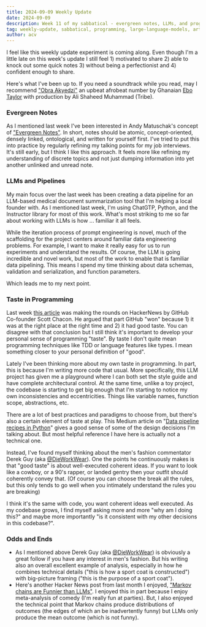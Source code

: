 ```yaml
---
title: 2024-09-09 Weekly Update
date: 2024-09-09
description: Week 11 of my sabbatical - evergreen notes, LLMs, and programming taste 
tag: weekly-update, sabbatical, programming, large-language-models, artifical-intelligence
author: acv
---
```


I feel like this weekly update experiment is coming along. Even though I'm a little late on this week's update I still feel 1) motivated to share 2) able to knock out some quick notes 3) without being a perfectionist and 4) confident enough to share.

Here's what I've been up to. If you need a soundtrack while you read, may I recommend ["Obra Akyedzi"](https://open.spotify.com/track/7qK7Bk0ksb05zFPUv8pgag?si=46231c7421ce473e) an upbeat afrobeat number by Ghanaian [Ebo Taylor](https://en.wikipedia.org/wiki/Ebo_Taylor) with production by Ali Shaheed Muhammad (Tribe).

### Evergreen Notes

As I mentioned last week I've been interested in Andy Matuschak's concept of ["Evergreen Notes"](https://notes.andymatuschak.org/z5E5QawiXCMbtNtupvxeoEX). In short, notes should be atomic, concept-oriented, densely linked, ontological, and written for yourself first. I've tried to put this into practice by regularly refining my talking points for my job interviews. It's still early, but I think I like this approach. It feels more like refining my understanding of discrete topics and not just dumping information into yet another unlinked and unread note.

### LLMs and Pipelines

My main focus over the last week has been creating a data pipeline for an LLM-based medical document summarization tool that I'm helping a local founder with. As I mentioned last week, I'm using ChatGTP, Python, and the Instructor library for most of this work. What's most striking to me so far about working with LLMs is how ... familiar it all feels. 

While the iteration process of prompt engineering is novel, much of the scaffolding for the project centers around familiar data engineering problems. For example, I want to make it really easy for us to run experiments and understand the results. Of course, the LLM is going incredible and novel work, but most of the work to enable that is familiar data pipelining. This means I spend my time thinking about data schemas, validation and serialization, and function parameters. 

Which leads me to my next point.

### Taste in Programming

Last week [this article](https://blog.gitbutler.com/why-github-actually-won/) was making the rounds on HackerNews by GitHub Co-founder Scott Chacon. He argued that part GitHub "won" because 1) it was at the right place at the right time and 2) it had good taste. You can disagree with that conclusion but I still think it's important to develop your personal sense of programming "taste". By taste I don't quite mean programming techniques like TDD or language features like types. I mean something closer to your personal definition of "good".

Lately I've been thinking more about my own taste in programming. In part, this is because I'm writing more code that usual. More specifically, this LLM project has given me a playground where I can both set the style guide and have complete architectural control. At the same time, unlike a toy project, the codebase is starting to get big enough that I'm starting to notice my own inconsistencies and eccentricities. Things like variable names, function scope, abstractions, etc. 

There are a lot of best practices and paradigms to choose from, but there's also a certain element of taste at play. This Medium article on "[Data pipeline recipes in Python](https://medium.com/@iftimiealexandru/data-pipeline-recipes-in-python-8561e07b2556)" gives a good sense of some of the design decisions I'm talking about. But most helpful reference I have here is actually not a technical one. 

Instead, I've found myself thinking about the men's fashion commentator Derek Guy (aka [@DieWorkWear](https://x.com/dieworkwear)). One the points he continuously makes is that "good taste" is about well-executed coherent ideas. If you want to look like a cowboy, or a 90's rapper, or landed gentry then your outfit should coherently convey that. (Of course you can choose the break all the rules, but this only tends to go well when you intimately understand the rules you are breaking)

I think it's the same with code, you want coherent ideas well executed. As my codebase grows, I find myself asking more and more "why am I doing this?" and maybe more importantly "is it consistent with my other decisions in this codebase?".

### Odds and Ends

 - As I mentioned above Derek Guy (aka [@DieWorkWear](https://x.com/dieworkwear)) is obviously a great follow if you have any interest in men's fashion. But his writing also an overall excellent example of analysis, especially in how he combines technical details ("this is how a sport coat is constructed") with big-picture framing ("this is the purpose of a sport coat").
 - Here's another Hacker News post from last month I enjoyed, ["Markov chains are Funnier than LLMs"](https://emnudge.dev/blog/markov-chains-are-funny/). I enjoyed this in part because I enjoy meta-analysis of comedy (I'm really fun at parties). But, I also enjoyed the technical point that Markov chains produce distributions of outcomes (the edges of which an be inadvertently funny) but LLMs only produce the mean outcome (which is not funny). 
